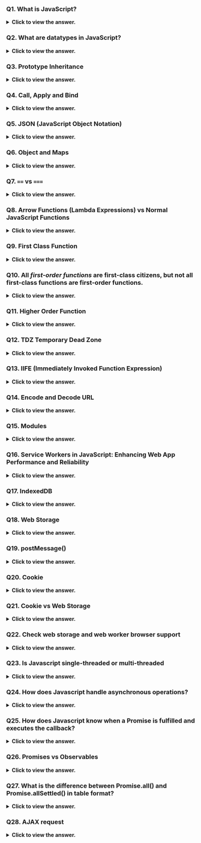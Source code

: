 ### Q1. What is JavaScript?

<details>
  <summary> <b>Click to view the answer.</b> </summary>
        
- JavaScript is a high-level, interpreted programming language primarily used for creating interactive and dynamic content on webpages.
- It was originally developed by Netscape as a client-side scripting language but has since evolved into a versatile language that can be used for both client-side and server-side development.
    
    **Key features of JavaScript include:**
    
    1. **Dynamic Typing**: Variables in JavaScript can hold values of any data type without explicit declaration.
    2. **Prototype-based Object-Oriented Programming**: JavaScript uses prototypes instead of classes for inheritance.
    3. **Functions as First-Class Citizens**: Functions can be assigned to variables, passed as arguments, and returned from other functions.
    4. **Event-Driven Programming**: JavaScript allows developers to define actions that occur in response to user interactions or other events.
    5. **Cross-platform Compatibility**: JavaScript is supported by all modern web browsers and can also be used on the server-side (e.g., with Node.js).

</details>

### Q2. What are datatypes in JavaScript?

<details>
  <summary> <b>Click to view the answer.</b> </summary>
        
In JavaScript, there are primitive data types and object data type.

1. **Primitive Data Types**: These include strings, numbers, boolean, undefined, null, and symbols (introduced in ES6). They hold single values and are immutable (cannot change).
2. **Object Data Type**: Objects are collections of key-value pairs and are used to store complex data structures. Examples include arrays, functions, and custom objects.

</details>

### Q3. Prototype Inheritance

<details>
  <summary> <b>Click to view the answer.</b> </summary>
        
Prototype inheritance in JavaScript _allows objects to inherit properties and methods from other objects_ through their prototype chains.

1.**Prototype Object:**

- Every object in JavaScript has a special property called prototype.
- This property refers to another object. When you create a new object, it automatically inherits properties and methods from its prototype.

2. **Constructor Functions:**

- You can create objects with a shared prototype using constructor functions.
- Constructor functions are functions used to create objects with a specific structure and behavior.

3. **prototype Property:**

- Constructor functions have a prototype property that is automatically assigned to any objects created using that constructor function.
- This prototype property becomes the prototype of the objects created by that constructor function.

4. **new Operator:**

- When you use the `new` operator with a constructor function, it creates a new object and sets its prototype to the constructor function's prototype property.

```js
// Constructor function
function Animal(name) {
  this.name = name;
}

// Adding a method to the prototype of Animal
Animal.prototype.sound = function () {
  return "Making a sound";
};

// Creating an instance of Animal
var dog = new Animal("Dog");

// Accessing properties and methods of the instance
console.log(dog.name); // Output: "Dog"
console.log(dog.sound()); // Output: "Making a sound"
```

`dog --> Animal.prototype --> Object.prototype`

</details>

### Q4. Call, Apply and Bind

<details>
  <summary> <b>Click to view the answer.</b> </summary>
        
In JavaScript, `call`, `apply`, and `bind` are methods that allow you to invoke functions with a specific context (`this` value) and arguments. Here's a brief explanation of each:

1. **`call`**:

   - The `call` method is used to invoke a function with a specified `this` value and individual arguments provided as separate parameters.
   - Syntax: `function.call(thisArg, arg1, arg2, ...)`
   - Example:

     ```javascript
     function greet() {
       return "Hello, " + this.name;
     }

     var person = { name: "Alice" };
     console.log(greet.call(person)); // Output: "Hello, Alice"
     ```

2. **`apply`**:

   - The `apply` method is similar to `call`, but it accepts arguments as an array.
   - Syntax: `function.apply(thisArg, [arg1, arg2, ...])`
   - Example:

     ```javascript
     function greet(greeting) {
       return greeting + ", " + this.name;
     }

     var person = { name: "Bob" };
     console.log(greet.apply(person, ["Hey"])); // Output: "Hey, Bob"
     ```

3. **`bind`**:

   - The `bind` method is used to create a new function with a specified `this` value, and optionally, pre-filled arguments.
   - Unlike `call` and `apply`, `bind` does not immediately execute the function. Instead, it returns a new function with the specified context and arguments bound to it.
   - Syntax: `function.bind(thisArg[, arg1[, arg2[, ...]]])`
   - Example:

     ```javascript
     function greet() {
       return "Hello, " + this.name;
     }

     var person = { name: "Charlie" };
     var greetPerson = greet.bind(person);
     console.log(greetPerson()); // Output: "Hello, Charlie"
     ```

In summary:

- `call` and `apply` are used for immediate invocation of a function with a specified context and arguments.
- `bind` is used to create a new function with a specified context and optionally pre-filled arguments, without immediately invoking it.

#### More Info:

Real-world scenario where `call`, `apply`, and `bind` can be useful:

**Use Case: Math Utility Functions**

Suppose you have a set of utility functions for performing mathematical operations, and you want to apply these functions to different objects representing numerical data. Here's how you can use `call`, `apply`, and `bind` in this scenario:

1. **Using `call`**:

   Suppose you have a `multiply` utility function, and you want to apply it to different objects:

   ```javascript
   function multiply(factor) {
     return this.value * factor;
   }

   var obj1 = { value: 5 };
   var obj2 = { value: 10 };

   // Using call to apply multiply function to obj1 and obj2
   console.log(multiply.call(obj1, 2)); // Output: 10
   console.log(multiply.call(obj2, 3)); // Output: 30
   ```

2. **Using `apply`**:

   Now let's say you have a `sum` utility function that accepts multiple arguments, and you want to apply it to different objects:

   ```javascript
   function sum() {
     return this.values.reduce((total, current) => total + current, 0);
   }

   var obj1 = { values: [1, 2, 3] };
   var obj2 = { values: [4, 5, 6] };

   // Using apply to apply sum function to obj1 and obj2
   console.log(sum.apply(obj1)); // Output: 6
   console.log(sum.apply(obj2)); // Output: 15
   ```

3. **Using `bind`**:

   Suppose you want to create a reusable function that multiplies a value by a certain factor. You can use `bind` to create a new function with a preset factor:

   ```javascript
   function multiply(factor) {
     return this.value * factor;
   }

   var obj1 = { value: 5 };
   var obj2 = { value: 10 };

   // Using bind to create reusable functions
   var multiplyBy2 = multiply.bind(obj1, 2);
   var multiplyBy3 = multiply.bind(obj2, 3);

   console.log(multiplyBy2()); // Output: 10
   console.log(multiplyBy3()); // Output: 30
   ```

In this real-world scenario, `call`, `apply`, and `bind` help in applying utility functions to different objects with specific contexts or arguments, making the code more flexible and reusable.

</details>

### Q5. JSON (JavaScript Object Notation)

<details>
  <summary> <b>Click to view the answer.</b> </summary>

- JSON is a lightweight data interchange format because it offers a simple and efficient way to represent and exchange structured data between different systems or applications.
- JSON is a way of representing data in a structured format.
- It consists of **key-value pairs**, where _keys are strings_ and _values can be strings, numbers, arrays, objects, boolean values, or null_.

```json
{
  "name": "John",
  "age": 30,
  "isStudent": false,
  "favoriteFruits": ["apple", "banana", "orange"],
  "address": {
    "city": "New York",
    "zipcode": "10001"
  },
  "spouse": null
}
```

### Common operations with JSON involve _creating, parsing, accessing, modifying, and serializing_ JSON data.

Here's a brief overview of each operation:

1. **Creating JSON**:

- You can create JSON data manually by defining key-value pairs, arrays, and objects in JavaScript or any other programming language that supports JSON syntax. For example:

  ```javascript
  var person = {
    name: "John",
    age: 30,
    city: "New York",
  };
  ```

2. **Parsing JSON**:

- Parsing JSON involves converting a _JSON string into a JavaScript object_.
- This is useful when you receive JSON data from an external source like a web API and need to work with it in your code.
- In JavaScript, you can use `JSON.parse()` function for parsing:

  ```javascript
  var jsonString = '{"name":"John","age":30,"city":"New York"}';
  var person = JSON.parse(jsonString);
  ```

3. **Accessing JSON Data**:

- Once you have a JavaScript object representing JSON data, you can access its properties using dot notation or bracket notation:

  ```javascript
  console.log(person.name); // Output: "John"
  console.log(person["age"]); // Output: 30
  ```

4. **Modifying JSON Data**:

- You can modify JSON data by updating its properties, adding new properties, or removing existing ones:

  ```javascript
  person.age = 31;
  person.city = "Los Angeles";
  person.country = "USA";
  delete person.city;
  ```

5. **Serializing JSON**:

- Serializing JSON involves _converting a JavaScript object into a JSON string_.
- This is useful when you need to send JSON data to an external server or save it to a file.
- In JavaScript, you can use `JSON.stringify()` function for serialization:

  ```javascript
  var jsonString = JSON.stringify(person);
  ```

These are some of the common operations you may perform when working with JSON data in your applications. JSON provides a simple and versatile way to represent and exchange structured data in various programming scenarios.

</details>

### Q6. Object and Maps

<details>
  <summary> <b>Click to view the answer.</b> </summary>

Here's a comparison of Objects and Maps presented in a table format:

| Feature     | Objects                                                            | Maps                                                                                   |
| ----------- | ------------------------------------------------------------------ | -------------------------------------------------------------------------------------- |
| Key Types   | Strings or Symbols                                                 | Any data type (including objects, functions, primitives)                               |
| Order       | Not guaranteed                                                     | Guaranteed (based on insertion order)                                                  |
| Iteration   | `for...in`, `Object.keys()`, `Object.values()`, `Object.entries()` | `Map.prototype.keys()`, `Map.prototype.values()`, `Map.prototype.entries()`            |
| Size        | No direct method, `Object.keys(obj).length`                        | `size` property                                                                        |
| Performance | General-purpose, optimized for basic use cases                     | Optimized for frequent additions/removals, especially with non-string keys             |
| Use Cases   | Structured data, associative arrays, general-purpose use           | Keys of different types, order-sensitive operations, associating metadata with objects |

This table provides a concise comparison of key features and characteristics of Objects and Maps in JavaScript.

</details>

### Q7. `==` vs `===`

<details>
  <summary> <b>Click to view the answer.</b> </summary>

- `==` performs loose equality comparison with type conversion, while `===` performs strict equality comparison without type conversion.
- It's generally recommended to use === for most comparisons to avoid unexpected behavior caused by type coercion.

```js
0 == false   // true
0 === false  // false
1 == "1"     // true
1 === "1"    // false
null == undefined // true
null === undefined // false
'0' == false // true
'0' === false // false
NaN == NaN or NaN === NaN // false
[]==[] or []===[] //false, refer different objects in memory
{}=={} or {}==={} //false, refer different objects in memory
```

</details>

### Q8. Arrow Functions (Lambda Expressions) vs Normal JavaScript Functions

<details>
  <summary> <b>Click to view the answer.</b> </summary>

Here's a comparison of lambda expressions (arrow functions) and normal JavaScript functions presented in a table format:

| Feature              | Arrow Functions (Lambda Expressions)                                                                                  | Normal JavaScript Functions                                                                                                                |
| -------------------- | --------------------------------------------------------------------------------------------------------------------- | ------------------------------------------------------------------------------------------------------------------------------------------ |
| Syntax               | Arrow function syntax `(parameters) => expression` or `(parameters) => { statements }`.                               | Function declaration syntax `function functionName(parameters) { statements }`.                                                            |
| `this` Binding       | Lexical `this` binding: `this` retains the value from the surrounding code where the arrow function is defined.       | Dynamic `this` binding: `this` value is determined by the function's execution context and can change based on how the function is called. |
| `arguments` Object   | Does not have its own `arguments` object. It inherits the `arguments` object from its surrounding non-arrow function. | Has its own `arguments` object, which is an array-like object containing all arguments passed to the function.                             |
| Context              | Cannot be used as constructors and cannot be invoked with `new`.                                                      | Can be used as constructors and invoked with `new` to create new objects.                                                                  |
| Implicit Return      | If the arrow function has a single expression, it's implicitly returned without needing the `return` keyword.         | Requires the `return` keyword to explicitly return a value.                                                                                |
| `prototype` Property | Does not have its own `prototype` property.                                                                           | Has its own `prototype` property, which can be used for inheritance and adding methods.                                                    |
| Binding `this`       | Does not bind its own `this` value, but inherits `this` from the surrounding lexical context.                         | Binds its own `this` value, which can be influenced by how the function is called (e.g., with `bind`, `call`, or `apply`).                 |
| Use Cases            | Often used for concise, inline functions, especially in functional programming paradigms.                             | Used for regular functions with more complex logic, object methods, and constructor functions.                                             |

In summary, arrow functions (lambda expressions) are a more concise and flexible way of writing functions in JavaScript, especially for short, simple functions where the surrounding `this` context is known and `arguments` object is not needed. However, traditional JavaScript functions are still widely used and necessary for more complex scenarios, object-oriented programming, and when a separate `this` context is required.

</details>

### Q9. First Class Function

<details>
  <summary> <b>Click to view the answer.</b> </summary>

- In JavaScript, functions are considered first-class citizens, which means _they can be treated like any other data type._
- Here are the characteristics of first-class functions in JavaScript:

1. **Assigning to Variables**: You can assign functions to variables, just like any other value.

   ```javascript
   const myFunction = function () {
     console.log("Hello, world!");
   };
   ```

2. **Passing as Arguments**: Functions can be passed as arguments to other functions.

   ```javascript
   function greet(name, callback) {
     return callback(name);
   }

   greet("Alice", function (name) {
     console.log("Hello, " + name);
   });
   ```

3. **Returning from Functions**: Functions can be returned from other functions.

   ```javascript
   function createGreeter() {
     return function (name) {
       console.log("Hello, " + name);
     };
   }

   const greeter = createGreeter();
   greeter("Bob");
   ```

4. **Assigning as Properties**: Functions can be assigned as properties of objects.

   ```javascript
   const myObject = {
     greet: function () {
       console.log("Hello, world!");
     },
   };

   myObject.greet();
   ```

5. **Storing in Data Structures**: Functions can be stored in arrays, objects, or other data structures.

   ```javascript
   const functionArray = [
     function () {
       console.log("Function 1");
     },
     function () {
       console.log("Function 2");
     },
   ];

   functionArray[0]();
   ```

- The concept of first-class functions in JavaScript allows for powerful and flexible programming techniques, such as higher-order functions, callbacks, and functional programming patterns.
- It enables functions to be used as data, facilitating more expressive and concise code.

</details>

### Q10. All _first-order functions_ are first-class citizens, but not all first-class functions are first-order functions.

<details>
  <summary> <b>Click to view the answer.</b> </summary>

- Because A first-order function is a function that doesn’t accept another function as an argument and doesn’t return a function as its return value.

`const firstOrder = () => console.log("I am a first order function!");`

</details>

### Q11. Higher Order Function

<details>
  <summary> <b>Click to view the answer.</b> </summary>

- A higher-order function is a function that accepts another function as an argument or returns a function as a return value or both.

```js
const firstOrderFunc = () => console.log("Hello, I am a First order function");
const higherOrder = (ReturnFirstOrderFunc) => ReturnFirstOrderFunc();
higherOrder(firstOrderFunc);
```

</details>

### Q12. TDZ Temporary Dead Zone

<details>
  <summary> <b>Click to view the answer.</b> </summary>

- Temporal Dead Zone (TDZ) is a specific period in the execution of code where variables declared with `let` and `const` exist but cannot be accessed or assigned a value.
- During this temporal dead zone, trying to access the variable results in a **ReferenceError**.

- Unlike variables declared with `var`, which are hoisted to the top of their scope and initialized with a value of undefined, variables declared with `let` and `const` are not initialized until the line of code where they are declared is reached during the program's execution.
- However, they are still hoisted to the top of their scope, but remain in an uninitialized state until their declaration is encountered.

```js
// ReferenceError: cannot access x before initialization
console.log(x); // TDZ for x starts here

let x = 10; // TDZ for x ends here

// ReferenceError: cannot access y before initialization
function myFunction() {
  console.log(y); // TDZ for y starts here
  const y = 20; // TDZ for y ends here
}

myFunction();
```

**Importance of TDZ:**

- **Prevents bugs:** Catches potential errors caused by using uninitialized variables.
- **Enhances code clarity:** Makes code more readable and predictable by ensuring variables are declared before use.
- **Safeguards modern JavaScript:** Enforces block-level scoping behavior, essential for features like arrow functions and template literals.

</details>

### Q13. IIFE (Immediately Invoked Function Expression)

<details>
  <summary> <b>Click to view the answer.</b> </summary>

- It's a JavaScript design pattern where a **function is defined and immediately invoked within the same expression**.
- This pattern is commonly used to create a new lexical scope and encapsulate variables to avoid polluting the global namespace.

```js
(function () {
  // Code here runs immediately when defined
  console.log("Hello from the IIFE!");
})();
```

</details>

### Q14. Encode and Decode URL

<details>
  <summary> <b>Click to view the answer.</b> </summary>

In JavaScript, you can encode and decode URLs using the following built-in functions:

1. **encodeURIComponent**:

   - This function encodes a Uniform Resource Identifier (URI) component by replacing certain characters with their UTF-8 encoding equivalents. It encodes all characters except the following: `A-Z`, `a-z`, `0-9`, `-`, `_`, `.`, and `~`.
   - It's typically used to encode query parameters or parts of a URL that are passed as data in a URL.
   - Example:

     ```javascript
     const originalURL =
       "https://www.example.com/search?q=JavaScript&category=Programming";
     const encodedURL = encodeURIComponent(originalURL);
     console.log(encodedURL);
     ```

2. **encodeURI**:

   - This function encodes a Uniform Resource Identifier (URI) by replacing certain characters with their UTF-8 encoding equivalents. However, it does not encode characters that have special meaning in the context of a URL (such as `:`, `/`, `?`, `&`, `=`, `#`, etc.).
   - It's typically used to encode entire URLs or URI components that are already part of a complete URL.
   - Example:

     ```javascript
     const originalURL =
       "https://www.example.com/search?q=JavaScript&category=Programming";
     const encodedURL = encodeURI(originalURL);
     console.log(encodedURL);
     ```

3. **decodeURIComponent**:

   - This function decodes a Uniform Resource Identifier (URI) component that has been encoded using `encodeURIComponent`.
   - It's used to decode URI components back to their original form.
   - Example:

     ```javascript
     const encodedQuery = "JavaScript%20%26%20Node.js";
     const decodedQuery = decodeURIComponent(encodedQuery);
     console.log(decodedQuery);
     ```

4. **decodeURI**:

   - This function decodes a Uniform Resource Identifier (URI) that has been encoded using `encodeURI`.
   - It's used to decode entire URIs back to their original form.
   - Example:

     ```javascript
     const encodedURL =
       "https://www.example.com/search?q=JavaScript&category=Programming";
     const decodedURL = decodeURI(encodedURL);
     console.log(decodedURL);
     ```

Here's a comparison of `encodeURIComponent`, `encodeURI`, `decodeURIComponent`, and `decodeURI` in a table format:

| Function             | Purpose                                                                  | Encoding Behavior                                                                                                | Decoding Behavior                                                        |
| -------------------- | ------------------------------------------------------------------------ | ---------------------------------------------------------------------------------------------------------------- | ------------------------------------------------------------------------ |
| `encodeURIComponent` | Encodes a URI component (e.g., query parameters)                         | Encodes all characters except: `A-Z`, `a-z`, `0-9`, `-`, `_`, `.`, and `~`                                       | Decodes a URI component that has been encoded using `encodeURIComponent` |
| `encodeURI`          | Encodes a complete URI                                                   | Encodes characters that have special meaning in a URL (e.g., `:`, `/`, `?`, `&`, `=`, `#`, etc.) are not encoded | Decodes a URI that has been encoded using `encodeURI`                    |
| `decodeURIComponent` | Decodes a URI component that has been encoded using `encodeURIComponent` | N/A                                                                                                              | Decodes a URI component back to its original form                        |
| `decodeURI`          | Decodes a URI that has been encoded using `encodeURI`                    | N/A                                                                                                              | Decodes a URI back to its original form                                  |

</details>

### Q15. Modules

<details>
  <summary> <b>Click to view the answer.</b> </summary>

- Modules in JavaScript are fundamental building blocks that allow you to break down your code into smaller, self-contained units. - This promotes code organization, reusability, and maintainability.

```js
// math.js
export function add(a, b) {
  return a + b;
}

// main.js
import { add } from "./math.js";

console.log(add(2, 3)); // Output: 5
```

</details>

### Q16. Service Workers in JavaScript: Enhancing Web App Performance and Reliability

<details>
  <summary> <b>Click to view the answer.</b> </summary>

- Service workers are powerful JavaScript scripts that run in the background of your web application, independent of the main page thread (operate on a separate thread, ensuring smooth perfromance for you main page).
- They have access to powerful APIs like Cache API and Fetch API for managing resources and network requests.
- Registration: They need to be registered with the browser for your chosen URL scope.
- Lifecycle: They go through various stages like install, activate, and fetch, allowing different tasks at each stage.
- They act as intermediaries between the browser and the network, offering several key benefits:

**Improved Performance:**

1. **Caching:**

- Service workers can store essential resources like HTML, CSS, JavaScript, and images locally, resulting in faster page loads, especially on slow or unreliable connections.

2. **Background synchronization:**

- They can download updates and data in the background, ensuring users have the latest content even when offline.

3. **Push notifications:**

- You can leverage service workers to send real-time updates and notifications to users, even when the app is not actively open.

**Enhanced Reliability:**

1. **Offline access:**

- With cached resources, service workers can enable basic functionality even when users are offline, providing a better user experience.

2. ** Background updates:**

- Updates can be downloaded and installed silently in the background, ensuring users always have the latest version without manual intervention.

**Use Cases:**

- **Progressive Web Apps (PWAs):** Build highly engaging and performant web apps that feel native-like.
- **Offline capabilities:** Offer basic functionality even when users are offline.
- **Background updates:** Ensure users have the latest content without manual updates.
- **Push notifications:** Keep users informed with real-time updates and alerts.

**Resources:**

- [MDN Web Docs:\*\* https://developer.mozilla.org/en-US/docs/Web/API/Service_Worker_API
- [Google Workbox:\*\* https://developers.google.com/web/tools/workbox

</details>

### Q17. IndexedDB

<details>
  <summary> <b>Click to view the answer.</b> </summary>

- IndexedDB is a _low-level JavaScript API for storing and retrieving large amounts of structured data in the browser including files/blobs_, providing a way for web applications to store data locally and work offline.
- It's designed to be a robust, scalable, and high-performance storage solution for web applications, allowing developers to build sophisticated offline-capable web applications.
- This API uses indexes to enable high-performance searches of this data.

</details>

### Q18. Web Storage

<details>
  <summary> <b>Click to view the answer.</b> </summary>

Web Storage is a simple key-value storage mechanism available in modern web browsers that allows web applications to store data locally within the user's browser. There are two main types of web storage:

1. **localStorage**:

   - `localStorage` allows web applications to store key-value pairs persistently across browser sessions.
   - Data stored in `localStorage` remains available even after the browser is closed and reopened.
   - The data stored in `localStorage` is scoped to the origin (protocol, domain, and port) of the web page, meaning that data is shared among all pages from the same origin.
   - The data in `localStorage` is stored as strings, so any non-string values need to be converted to strings before storage and parsed back into their original types upon retrieval.

2. **sessionStorage**:
   - `sessionStorage` is similar to `localStorage`, but the data stored in `sessionStorage` is available only for the duration of the browser session.
   - Data stored in `sessionStorage` is scoped to the origin (protocol, domain, and port) of the web page and is not shared between browser tabs or windows.
   - Like `localStorage`, the data in `sessionStorage` is stored as strings.

**Here's a basic example of using `localStorage`:**

```javascript
// Storing data in localStorage
localStorage.setItem("username", "john_doe");

// Retrieving data from localStorage
const username = localStorage.getItem("username");
console.log(username); // Output: john_doe

// Removing data from localStorage
localStorage.removeItem("username");
```

And here's an example using `sessionStorage`:

```javascript
// Storing data in sessionStorage
sessionStorage.setItem("theme", "dark");

// Retrieving data from sessionStorage
const theme = sessionStorage.getItem("theme");
console.log(theme); // Output: dark

// Removing data from sessionStorage
sessionStorage.removeItem("theme");
```

- Web Storage is commonly used for storing user preferences, session data, authentication tokens, and other small amounts of data needed by web applications.
- It's a convenient and lightweight storage option that's easy to use and well-supported across modern web browsers.
- However, it's important to note that web storage has limitations, such as the amount of data that can be stored (typically limited to a few megabytes per origin) and **its lack of support for complex data structures like objects or arrays (which need to be serialized/deserialized).**

</details>

### Q19. postMessage()

<details>
  <summary> <b>Click to view the answer.</b> </summary>

- The `postMessage()` method is a feature of the HTML5 Web Messaging API that allows communication between different windows or tabs (iframes or pop-up windows) with different origins.
- It enables cross-origin communication in a secure manner by allowing one window to send messages to another window, even if they are from different origins.

**Here's how `postMessage()` works:**

1. **Sending Messages**:

   - To send a message from one window to another, you call the `postMessage()` method on the sending window's `Window` object.
   - The method takes two parameters: the message to send and the target origin (the origin of the receiving window).
   - Example:

     ```javascript
     // Sending a message from parent window to iframe
     const iframe = document.getElementById("myIframe");
     iframe.contentWindow.postMessage(
       "Hello from parent!",
       "https://example.com"
     );
     ```

2. **Receiving Messages**:

   - To receive messages, you need to add an event listener for the `message` event on the receiving window.
   - The event object contains the received message, the origin of the sending window, and other information.
   - Example:

     ```javascript
     // Receiving a message in the iframe
     window.addEventListener("message", function (event) {
       if (event.origin === "https://example.com") {
         console.log("Message received:", event.data);
       }
     });
     ```

3. **Security Considerations**:
   - It's important to validate the origin of received messages to prevent security vulnerabilities, such as cross-site scripting (XSS) attacks.
   - Always specify the target origin when sending messages to ensure they are delivered only to trusted destinations.

`postMessage()` is commonly used for cross-origin communication in various scenarios, such as embedding third-party content (like social media widgets or advertisements), implementing single sign-on (SSO) solutions, or building collaborative web applications.

It's worth noting that the use of `postMessage()` requires cooperation between the sender and receiver, as both parties need to agree on the messaging protocol and handle messages appropriately. Additionally, care should be taken to ensure that sensitive data is not leaked unintentionally through message passing.

</details>

### Q20. Cookie

<details>
  <summary> <b>Click to view the answer.</b> </summary>

- Cookies are small pieces of data stored on the client-side (i.e., the user's browser) by websites.
- They are commonly used to store information about the user's browsing activity, preferences, session state, and other data relevant to the website's functionality.
- _Cookies are sent to the server with every subsequent request made to the same website, allowing the server to retrieve and utilize the stored information._

**Here are some key characteristics and uses of cookies:**

1. **Persistent Storage**: Cookies can be set with an expiration date, allowing them to persist beyond the current browsing session. This enables websites to remember users between sessions and personalize their experience accordingly.

2. **Limited Size**: Cookies have a limited storage capacity, typically restricted to a few kilobytes per cookie and a maximum number of cookies per domain (usually a few dozen).

3. **Security**: Cookies are associated with a specific domain and are only sent to the server that set them. They cannot be accessed by other websites, enhancing security and privacy. However, cookies can be vulnerable to attacks such as cross-site scripting (XSS) and cross-site request forgery (CSRF) if not properly managed.

4. **HTTP-Only and Secure Flags**: Cookies can be configured with the `HttpOnly` flag to prevent client-side scripts from accessing them, and the `Secure` flag to ensure they are only transmitted over HTTPS connections, enhancing security.

5. **First-Party vs. Third-Party Cookies**: First-party cookies are set by the website the user is currently visiting, while third-party cookies are set by external domains (e.g., for tracking or advertising purposes). Many web browsers provide options to block or limit third-party cookies for privacy reasons.

6. **Session Management**: Cookies are commonly used for session management, where a unique session identifier stored in a cookie allows the server to associate subsequent requests with the same user session.

Here's a basic example of setting and accessing a cookie using JavaScript:

```javascript
// Set a cookie
document.cookie =
  "username=john_doe; expires=Sun, 18 Feb 2024 23:59:59 GMT; path=/";

// Access a cookie
const cookies = document.cookie.split("; ");
for (let cookie of cookies) {
  const [name, value] = cookie.split("=");
  console.log(name, value);
}

// Update a cookie
document.cookie =
  "username=new_value; expires=Fri, 31 Dec 2022 23:59:59 GMT; path=/";

// Delete a cookie by setting its expiration date to a past value
document.cookie = "username=; expires=Thu, 01 Jan 1970 00:00:00 GMT; path=/";
```

Overall, cookies are a fundamental mechanism for maintaining state and personalizing user experiences on the web, but they also raise important considerations regarding privacy, security, and compliance with regulations such as the General Data Protection Regulation (GDPR).

</details>

### Q21. Cookie vs Web Storage

<details>
  <summary> <b>Click to view the answer.</b> </summary>

| Feature          | Cookies                                                                                        | Local Storage                                                                                      | Session Storage                                                                                                       |
| ---------------- | ---------------------------------------------------------------------------------------------- | -------------------------------------------------------------------------------------------------- | --------------------------------------------------------------------------------------------------------------------- |
| Storage Location | Stored on the client-side, sent with every HTTP request to the same domain                     | Stored on the client-side, persists even after the browser is closed                               | Stored on the client-side, cleared when the browser session ends (i.e., when the browser is closed)                   |
| Capacity         | Limited (typically a few kilobytes per cookie and a maximum number of cookies per domain)      | Larger (usually several megabytes per origin)                                                      | Similar to local storage, larger than cookies                                                                         |
| Accessibility    | Can be accessed by both the client and the server                                              | Can be accessed only by client-side scripts (JavaScript), not sent to the server with each request | Similar to local storage, accessible only by client-side scripts                                                      |
| Expiry           | Can be set with an expiration date or cleared when the browser is closed (session cookies)     | Persists until explicitly cleared or until the user clears browser data                            | Persists until the end of the browser session                                                                         |
| Scope            | Domain-specific; accessible to all pages on the same domain                                    | Origin-specific; accessible to all pages from the same origin                                      | Origin-specific; accessible to all pages from the same origin                                                         |
| Usage            | Typically used for maintaining user sessions, authentication tokens, and small amounts of data | Used for storing larger amounts of data such as user preferences, settings, or cached data         | Similar to local storage, used for storing session-specific data that should be cleared when the browser session ends |

In summary, cookies, local storage, and session storage are all client-side storage mechanisms in web browsers, but they differ in terms of capacity, accessibility, expiry, scope, and usage. The choice between them depends on factors such as the size and persistence of data, accessibility requirements, and security considerations.

</details>

### Q22. Check web storage and web worker browser support

<details>
  <summary> <b>Click to view the answer.</b> </summary>

**Web Storage**

```js
if (typeof Storage !== "undefined") {
  // Code for localStorage/sessionStorage.
} else {
  // Sorry! No Web Storage support..
}
```

**Web Worker**

```js
if (typeof Worker !== "undefined") {
  // code for Web worker support.
} else {
  // Sorry! No Web Worker support..
}
```

</details>

### Q23. Is Javascript single-threaded or multi-threaded

<details>
  <summary> <b>Click to view the answer.</b> </summary>

- JavaScript is primarily single-threaded. In web browsers, JavaScript runs on a single thread known as the "main thread". This means that JavaScript code is executed sequentially, one statement at a time, and can only perform one task at a time.

- However, JavaScript can also work with asynchronous programming patterns such as callbacks, promises, and async/await, which allow non-blocking execution of code. Asynchronous operations, such as fetching data from a server or waiting for user input, are handled by browser APIs, which run concurrently with the main thread. This allows JavaScript to handle I/O operations efficiently without blocking the main thread.

- While JavaScript itself is single-threaded, modern web browsers leverage multi-threading capabilities for tasks such as rendering, networking, and handling user interactions. For example, browsers use separate threads for rendering the UI, executing JavaScript, and handling network requests. This multi-threaded architecture ensures a responsive user experience while still maintaining the single-threaded nature of JavaScript execution.
</details>

### Q24. How does Javascript handle asynchronous operations?

<details>
  <summary> <b>Click to view the answer.</b> </summary>

JavaScript handles asynchronous operations using non-blocking I/O and an event-driven architecture.

- Asynchronous tasks are managed by the **event loop**, which continuously checks the call stack and task queue.
- **Callback functions** are commonly used to handle asynchronous tasks, allowing code to execute once an operation completes.
- **Browser APIs (in web environments)** provide functions for asynchronous tasks like fetching data or setting timers.
- **Promises and async/await** (ES6+) offer alternative approaches for working with asynchronous code, improving readability and maintainability.

</details>

### Q25. How does Javascript know when a Promise is fulfilled and executes the callback?

<details>
  <summary> <b>Click to view the answer.</b> </summary>

JavaScript knows when a Promise is fulfilled and executes the callback through the event loop and microtask queue mechanism. Here's how it works:

1. **Promise Resolution**:

- When a Promise is resolved (either with a value or another Promise), it schedules its `then` and `catch` callbacks to be executed.

2. **Microtask Queue**:

- Promises use microtasks, which are a type of task that has higher priority than regular tasks (macrotasks) such as setTimeout callbacks and DOM events.
- Microtasks are placed in the microtask queue.

3. **Event Loop**:

- The event loop continuously checks the call stack and microtask queue.
- When the call stack is empty, it picks the first microtask from the microtask queue and executes it.

4. **Executing Callbacks**:

- When a Promise is resolved, its `then` callback is queued as a microtask.
- When all synchronous code in the current execution context is completed, the event loop picks up the microtask from the microtask queue and executes the `then` callback.

In summary, JavaScript knows when a Promise is fulfilled and executes the callback by scheduling the callback as a microtask, which is then executed by the event loop when the call stack is empty. This ensures that Promise callbacks are executed in a predictable order and with higher priority than other asynchronous tasks.

</details>

### Q26. Promises vs Observables

<details>
  <summary> <b>Click to view the answer.</b> </summary>
  
Here's a comparison table highlighting the main differences between Promises and Observables:

| Feature         | Promises                                                      | Observables                                                             |
| --------------- | ------------------------------------------------------------- | ----------------------------------------------------------------------- |
| Lazy Evaluation | Not lazy. Promises start executing immediately upon creation. | Lazy. Observables do not start executing until they are subscribed to.  |
| Multiple Values | Not inherently capable of emitting multiple values.           | Can emit multiple values over time.                                     |
| Cancellation    | Not directly cancellable.                                     | Can be unsubscribed from, effectively cancelling the ongoing operation. |
| Error Handling  | Uses `catch()` for error handling.                            | Uses `error()` callback or `catch()` for error handling.                |
| Asynchronous    | Primarily used for handling asynchronous operations.          | Can handle both synchronous and asynchronous data streams.              |
| Composition     | Chains with `.then()` and `.catch()` methods for composition. | Can be composed using operators like `map`, `filter`, `mergeMap`, etc.  |
| Built-in        | Built into JavaScript since ECMAScript 2015 (ES6).            | Provided by libraries like RxJS, not built into JavaScript natively.    |

In summary, Promises are primarily used for handling asynchronous operations and represent a single value over time, while Observables are more versatile and can handle both synchronous and asynchronous data streams, emitting multiple values over time. Promises are built into JavaScript, whereas Observables require a library like RxJS for implementation.

</details>

### Q27. What is the difference between Promise.all() and Promise.allSettled() in table format?

<details>
  <summary> <b>Click to view the answer.</b> </summary>
  Here's a comparison table highlighting the main differences between `Promise.all()` and `Promise.allSettled()`:

| Feature         | `Promise.all()`                                                                                                                                 | `Promise.allSettled()`                                                                                                                                                      |
| --------------- | ----------------------------------------------------------------------------------------------------------------------------------------------- | --------------------------------------------------------------------------------------------------------------------------------------------------------------------------- |
| Resolves When   | Resolves when all promises in the array are resolved successfully.                                                                              | Resolves when all promises in the array have settled (either resolved or rejected), regardless of the outcome.                                                              |
| Result          | Returns a promise that resolves with an array of resolved values from each promise.                                                             | Returns a promise that resolves with an array of objects containing the outcome of each promise (whether fulfilled or rejected), along with the respective value or reason. |
| Handling Errors | If any promise in the array is rejected, the entire `Promise.all()` call is rejected immediately with the reason of the first rejected promise. | Does not fail fast. Even if some promises are rejected, `Promise.allSettled()` waits for all promises to settle before resolving.                                           |
| Use Case        | Suitable when you need all promises to succeed and want to work with their results collectively.                                                | Suitable when you want to know the outcome of all promises in the array, regardless of whether they succeed or fail, and handle each promise's result individually.         |

In summary, `Promise.all()` resolves when all promises in the array are successfully resolved and fails fast if any promise is rejected, while `Promise.allSettled()` resolves when all promises in the array have settled, allowing you to handle each promise's outcome individually, regardless of success or failure.

</details>

### Q28. AJAX request

<details>
  <summary> <b>Click to view the answer.</b> </summary>

- AJAX (Asynchronous JavaScript and XML) is a technique used in web development to send and receive data from a server asynchronously **without requiring a full page refresh**.
- It allows web pages to update content dynamically, making them more interactive and responsive to user actions.

- With AJAX, you can make HTTP requests from a web page to a server in the background, fetch data from the server, and update parts of the page with the retrieved data without reloading the entire page.
- This enables the development of web applications that feel more like desktop applications, as they can update content seamlessly without interrupting the user's experience.

- The term "XML" in AJAX is historical and refers to the fact that XML was often used as the data format for communication between the client and server. However, nowadays, JSON (JavaScript Object Notation) is more commonly used due to its simplicity and ease of parsing in JavaScript.

> In summary, AJAX allows web pages to communicate with a server in the background, fetch data, and update content dynamically without requiring a full page reload, resulting in a smoother and more interactive user experience.

</details>
